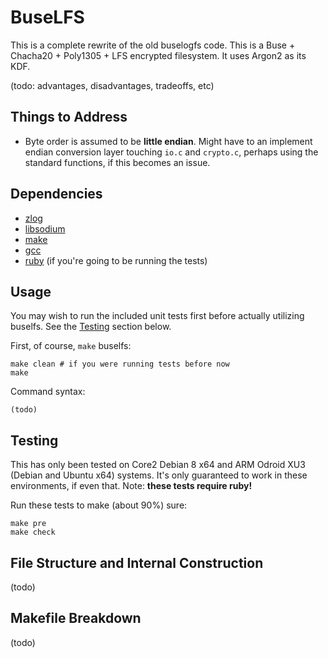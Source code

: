 # BuseLFS

This is a complete rewrite of the old buselogfs code. This is a Buse + Chacha20 + Poly1305 + LFS encrypted filesystem. It uses Argon2 as its KDF.

(todo: advantages, disadvantages, tradeoffs, etc)

## Things to Address

- Byte order is assumed to be **little endian**. Might have to an implement endian conversion layer touching `io.c` and `crypto.c`, perhaps using the standard functions, if this becomes an issue.

## Dependencies

- [zlog]()
- [libsodium]()
- [make]()
- [gcc]()
- [ruby]() (if you're going to be running the tests)

## Usage

You may wish to run the included unit tests first before actually utilizing buselfs. See the [Testing](#testing) section below.

First, of course, `make` buselfs:

```
make clean # if you were running tests before now
make
```

Command syntax:

```
(todo)
```

## Testing

This has only been tested on Core2 Debian 8 x64 and ARM Odroid XU3 (Debian and Ubuntu x64) systems. It's only guaranteed to work in these environments, if even that. Note: **these tests require ruby!**

Run these tests to make (about 90%) sure:

```
make pre
make check
```

## File Structure and Internal Construction

(todo)

## Makefile Breakdown

(todo)
